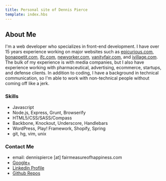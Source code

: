 ```yaml
---
title: Personal site of Dennis Pierce 
template: index.hbs
---
```


<section id="about">
<h2>About Me</h2>
<p>I'm a web developer who specializes in front-end development. I have over 15 years experience working on major websites such as <a href="http://www.epicurious.com" target="_blank">epicurious.com</a>, <a href="http://www.bonappetit.com" target="_blank">bonappetit.com</a>, <a href="http://www.ifc.com" target="_blank">ifc.com</a>, <a href="http://www.newyorker.com" target="_blank">newyorker.com</a>, <a href="http://www.vanityfair.com" target="_blank">vanityfair.com</a>,
and <a href="http://www.ivillage.com" target="_blank">ivillage.com</a>. The bulk of my experience is with media companies, but I also have experience working with pharmaceutical, advertising, ecommerce, startups, and defense clients. In addition to coding, I have a background in technical communication, so I'm able to work with non-technical people without coming off like a jerk.</p> 
<h3>Skills</h3>
<ul>
<li>Javascript</li>
<li>Node.js, Express, Grunt, Browserify</li>
<li>HTML5/CSS/SASS/Compass</li>
<li>Backbone, Knockout, Underscore, Handlebars</li>
<li>WordPress, Play! Framework, Shopify, Spring</li>
<li>git, hg, vim, unix</li>
</ul>
<h3>Contact Me</h3>
<ul>
    <li>email: dennispierce [at] fairmeasureofhappiness.com</li>
    <li><a href="https://plus.google.com/+DennisPierce0?rel=author">Google+</a></li>
    <li><a href="https://www.linkedin.com/pub/dennis-pierce/2/411/482">Linkedin Profile</a></li>
    <li><a href="https://github.com/stubenbaines">Github Repos</a></li>
</ul>
</section>

